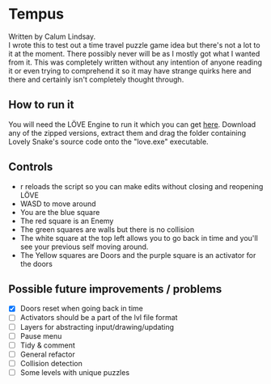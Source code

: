 # Tempus
Written by Calum Lindsay.  
 I wrote this to test out a time travel puzzle game idea but there's not a lot to it at the moment. There possibly never will be as I mostly got what I wanted from it. This was completely written without any intention of anyone reading it or even trying to comprehend it so it may have strange quirks here and there and certainly isn't completely thought through.

## How to run it
You will need the LÖVE Engine to run it which you can get [here](https://love2d.org "LÖVE 2D's Homepage"). Download any of the zipped versions, extract them and drag the folder containing Lovely Snake's source code onto the "love.exe" executable.

## Controls
- r reloads the script so you can make edits without closing and reopening LÖVE
- WASD to move around
- You are the blue square
- The red square is an Enemy
- The green squares are walls but there is no collision
- The white square at the top left allows you to go back in time and you'll see your previous self moving around.
- The Yellow squares are Doors and the purple square is an activator for the doors

## Possible future improvements / problems
- [x] Doors reset when going back in time
- [ ] Activators should be a part of the lvl file format
- [ ] Layers for abstracting input/drawing/updating
- [ ] Pause menu
- [ ] Tidy & comment
- [ ] General refactor 
- [ ] Collision detection
- [ ] Some levels with unique puzzles